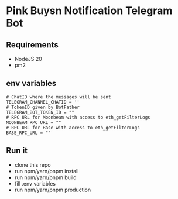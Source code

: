 # Pink Buysn Notification Telegram Bot

## Requirements

- NodeJS 20
- pm2 

## env variables
```shell
# ChatID where the messages will be sent
TELEGRAM_CHANNEL_CHATID = ''
# TokenID given by BotFather
TELEGRAM_BOT_TOKEN_ID = ""
# RPC URL for Moonbeam with access to eth_getFilterLogs
MOONBEAM_RPC_URL = ""
# RPC URL for Base with access to eth_getFilterLogs
BASE_RPC_URL = ""
```
## Run it

- clone this repo
- run npm/yarn/pnpm install
- run npm/yarn/pnpm build
- fill .env variables
- run npm/yarn/pnpm production

